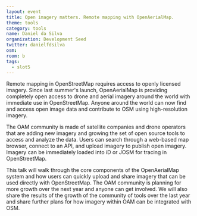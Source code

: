 ```yaml
---
layout: event
title: Open imagery matters. Remote mapping with OpenAerialMap.
theme: tools
category: tools
name: Daniel da Silva
organization: Development Seed
twitter: danielfdsilva
osm:
room: b
tags:
  - slot5
---
```

Remote mapping in OpenStreetMap requires access to openly licensed imagery. Since last summer's launch, OpenAerialMap is providing completely open access to drone and aerial imagery around the world with immediate use in OpenStreetMap. Anyone around the world can now find and access open image data and contribute to OSM using high-resolution imagery.

The OAM community is made of satellite companies and drone operators that are adding new imagery and growing the set of open source tools to access and analyze the data. Users can search through a web-based map browser, connect to an API, and upload imagery to publish open imagery. Imagery can be immediately loaded into iD or JOSM for tracing in OpenStreetMap.

This talk will walk through the core components of the OpenAerialMap system and how users can quickly upload and share imagery that can be used directly with OpenStreetMap. The OAM community is planning for more growth over the next year and anyone can get involved. We will also share the results of the growth of the community of tools over the last year and share further plans for how imagery within OAM can be integrated with OSM.

